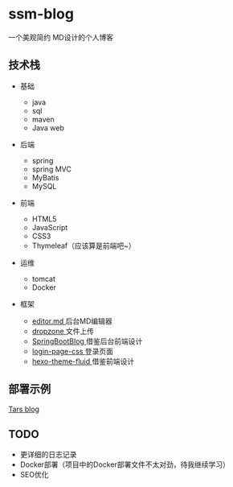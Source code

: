 # ssm-blog

一个美观简约 MD设计的个人博客

## 技术栈

- 基础

  - java
  - sql
  - maven
  - Java web
  
- 后端

  - spring
  - spring MVC
  - MyBatis
  - MySQL
  
- 前端

  - HTML5
  - JavaScript
  - CSS3
  - Thymeleaf（应该算是前端吧~）
  
- 运维

  - tomcat
  - Docker
  
- 框架
  - [editor.md ](https://pandao.github.io/editor.md/)	后台MD编辑器
  - [dropzone ](https://www.dropzonejs.com/)    文件上传
  - [SpringBootBlog ](https://github.com/caozongpeng/SpringBootBlog)    借鉴后台前端设计
  - [login-page-css ](https://github.com/mazipan/login-page-css)   登录页面
  - [hexo-theme-fluid ](https://github.com/fluid-dev/hexo-theme-fluid)   借鉴前端设计
  
## 部署示例

  [Tars blog](tars-knock.cn)



## TODO

- 更详细的日志记录
- Docker部署（项目中的Docker部署文件不太对劲，待我继续学习）
- SEO优化 
